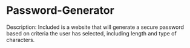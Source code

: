 # Password-Generator

Description: Included is a website that will generate a secure password based on criteria the user has selected, including length and type of characters.

